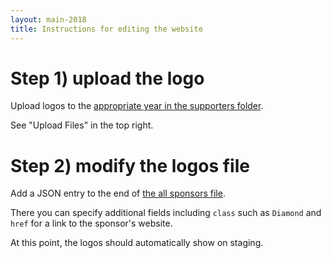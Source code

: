 ```yaml
---
layout: main-2018
title: Instructions for editing the website
---
```


<style type="text/css">
.instructions-img {
width: 620px;
}
</style>

# Step 1) upload the logo

Upload logos to the [appropriate year in the supporters folder](https://github.com/ieee-vgtc/ieeevis.org/tree/master/attachments/supporters).

See "Upload Files" in the top right.

# Step 2) modify the logos file

Add a JSON entry to the end of [the all sponsors file](https://github.com/ieee-vgtc/ieeevis.org/blob/master/js/all_sponsors.json).

There you can specify additional fields including `class` such as `Diamond` and `href` for a link to the sponsor's website.

At this point, the logos should automatically show on staging.
